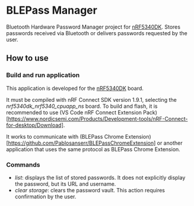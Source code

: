 # BLEPass Manager
Bluetooth Hardware Password Manager project for [nRF5340DK](https://www.nordicsemi.com/Products/Development-hardware/nRF5340-DK). Stores passwords received via Bluetooth or delivers passwords requested by the user.

## How to use
### Build and run application
This application is developed for the [nRF5340DK](https://www.nordicsemi.com/Products/Development-hardware/nRF5340-DK) board.

It must be compiled with nRF Connect SDK version 1.9.1, selecting the *nrf5340dk_nrf5340_cpuapp_ns* board. To build and flash, it is recommended to use (VS Code nRF Connect Extension Pack)[https://www.nordicsemi.com/Products/Development-tools/nRF-Connect-for-desktop/Download].

It works to communicate with (BLEPass Chrome Extension)[https://github.com/Pablosanserr/BLEPassChromeExtension] or another application that uses the same protocol as BLEPass Chrome Extension.

### Commands
- *list*: displays the list of stored passwords. It does not explicitly display the password, but its URL and username.
- *clear storage*: clears the password vault. This action requires confirmation by the user.
